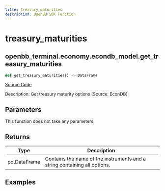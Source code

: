 ```yaml
---
title: treasury_maturities
description: OpenBB SDK Function
---
```


# treasury_maturities

## openbb_terminal.economy.econdb_model.get_treasury_maturities

```python title='openbb_terminal/economy/econdb_model.py'
def get_treasury_maturities() -> DataFrame
```
[Source Code](https://github.com/OpenBB-finance/OpenBBTerminal/tree/main/openbb_terminal/economy/econdb_model.py#L840)

Description: Get treasury maturity options [Source: EconDB]

## Parameters

This function does not take any parameters.

## Returns

| Type | Description |
| ---- | ----------- |
| pd.DataFrame | Contains the name of the instruments and a string containing all options. |

## Examples

